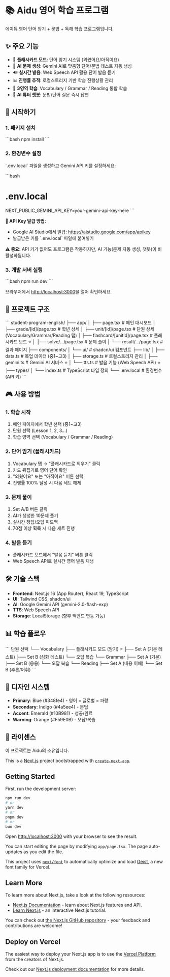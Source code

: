 # 📚 Aidu 영어 학습 프로그램

에이듀 영어 단어 암기 + 문법 + 독해 학습 프로그램입니다.

## ✨ 주요 기능

- 🎴 **플래시카드 모드**: 단어 암기 시스템 (외웠어요/아직이요)
- 📝 **AI 문제 생성**: Gemini AI로 맞춤형 단어/문법 테스트 자동 생성
- 🔊 **실시간 발음**: Web Speech API 활용 단어 발음 듣기
- 📊 **진행률 추적**: 로컬스토리지 기반 학습 진행상황 관리
- 🎯 **3영역 학습**: Vocabulary / Grammar / Reading 통합 학습
- 🤖 **AI 튜터 챗봇**: 문법/단어 질문 즉시 답변

## 🚀 시작하기

### 1. 패키지 설치

\`\`\`bash
npm install
\`\`\`

### 2. 환경변수 설정

\`.env.local\` 파일을 생성하고 Gemini API 키를 설정하세요:

\`\`\`bash
# .env.local
NEXT_PUBLIC_GEMINI_API_KEY=your-gemini-api-key-here
\`\`\`

**📌 API Key 발급 방법:**
- Google AI Studio에서 발급: https://aistudio.google.com/app/apikey
- 발급받은 키를 \`.env.local\` 파일에 붙여넣기

**⚠️ 중요:** API 키가 없어도 프로그램은 작동하지만, AI 기능(문제 자동 생성, 챗봇)이 비활성화됩니다.

### 3. 개발 서버 실행

\`\`\`bash
npm run dev
\`\`\`

브라우저에서 [http://localhost:3000](http://localhost:3000)을 열어 확인하세요.

## 📁 프로젝트 구조

\`\`\`
student-program-english/
├── app/
│   ├── page.tsx                    # 메인 대시보드
│   ├── grade/[id]/page.tsx         # 학년 상세
│   ├── unit/[id]/page.tsx          # 단원 상세 (Vocabulary/Grammar/Reading 탭)
│   ├── flashcard/[unitId]/page.tsx # 플래시카드 모드 ⭐
│   ├── solve/.../page.tsx          # 문제 풀이
│   └── result/.../page.tsx         # 결과 페이지
├── components/
│   └── ui/                         # shadcn/ui 컴포넌트
├── lib/
│   ├── data.ts                     # 목업 데이터 (중1~고3)
│   ├── storage.ts                  # 로컬스토리지 관리
│   ├── gemini.ts                   # Gemini AI 서비스 ⭐
│   └── tts.ts                      # 발음 기능 (Web Speech API) ⭐
├── types/
│   └── index.ts                    # TypeScript 타입 정의
└── .env.local                      # 환경변수 (API 키)
\`\`\`

## 🎮 사용 방법

### 1. 학습 시작
1. 메인 페이지에서 학년 선택 (중1~고3)
2. 단원 선택 (Lesson 1, 2, 3...)
3. 학습 영역 선택 (Vocabulary / Grammar / Reading)

### 2. 단어 암기 (플래시카드)
1. Vocabulary 탭 → "플래시카드로 외우기" 클릭
2. 카드 뒤집기로 영어 단어 확인
3. "외웠어요" 또는 "아직이요" 버튼 선택
4. 진행률 100% 달성 시 다음 세트 해제

### 3. 문제 풀이
1. Set A/B 버튼 클릭
2. AI가 생성한 10문제 풀기
3. 실시간 정답/오답 피드백
4. 70점 이상 획득 시 다음 세트 진행

### 4. 발음 듣기
- 플래시카드 모드에서 "발음 듣기" 버튼 클릭
- Web Speech API로 실시간 영어 발음 재생

## 🛠 기술 스택

- **Frontend**: Next.js 16 (App Router), React 19, TypeScript
- **UI**: Tailwind CSS, shadcn/ui
- **AI**: Google Gemini API (gemini-2.0-flash-exp)
- **TTS**: Web Speech API
- **Storage**: LocalStorage (향후 백엔드 연동 가능)

## 📊 학습 플로우

\`\`\`
단원 선택
  └── Vocabulary
       ├── 플래시카드 모드 (암기) ⭐
       ├── Set A (기본 테스트)
       ├── Set B (심화 테스트)
       └── 오답 복습
  └── Grammar
       ├── Set A (기본)
       ├── Set B (응용)
       └── 오답 복습
  └── Reading
       ├── Set A (내용 이해)
       └── Set B (추론/어휘)
\`\`\`

## 🎨 디자인 시스템

- **Primary**: Blue (#348fe4) - 영어 = 글로벌 = 파랑
- **Secondary**: Indigo (#4a5ee4) - 문법
- **Accent**: Emerald (#10B981) - 성공/완료
- **Warning**: Orange (#F59E0B) - 오답/복습

## 📝 라이센스

이 프로젝트는 Aidu의 소유입니다.

This is a [Next.js](https://nextjs.org) project bootstrapped with [`create-next-app`](https://nextjs.org/docs/app/api-reference/cli/create-next-app).

## Getting Started

First, run the development server:

```bash
npm run dev
# or
yarn dev
# or
pnpm dev
# or
bun dev
```

Open [http://localhost:3000](http://localhost:3000) with your browser to see the result.

You can start editing the page by modifying `app/page.tsx`. The page auto-updates as you edit the file.

This project uses [`next/font`](https://nextjs.org/docs/app/building-your-application/optimizing/fonts) to automatically optimize and load [Geist](https://vercel.com/font), a new font family for Vercel.

## Learn More

To learn more about Next.js, take a look at the following resources:

- [Next.js Documentation](https://nextjs.org/docs) - learn about Next.js features and API.
- [Learn Next.js](https://nextjs.org/learn) - an interactive Next.js tutorial.

You can check out [the Next.js GitHub repository](https://github.com/vercel/next.js) - your feedback and contributions are welcome!

## Deploy on Vercel

The easiest way to deploy your Next.js app is to use the [Vercel Platform](https://vercel.com/new?utm_medium=default-template&filter=next.js&utm_source=create-next-app&utm_campaign=create-next-app-readme) from the creators of Next.js.

Check out our [Next.js deployment documentation](https://nextjs.org/docs/app/building-your-application/deploying) for more details.
